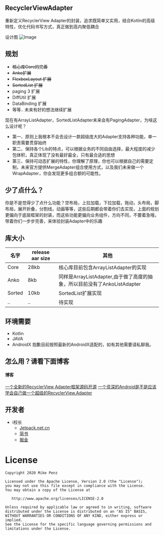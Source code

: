 ## RecyclerViewAdapter

重新定义RecyclerView Adapter的封装，追求既简单又实用，结合Kotlin的高级特性，优化代码书写方式，真正做到高内聚低耦合

设计图
![Image](https://user-gold-cdn.xitu.io/2020/7/4/173187052f0c9ddf?w=1432&h=1098&f=png&s=132306)

## 规划

- ~~核心库Core的完善~~
- ~~Anko扩展~~
- ~~FlexboxLayout 扩展~~
- ~~SortedList 扩展~~
- paging 3 扩展
- DiffUtil 扩展
- DataBinding 扩展
- 等等.. 未来有好的想法继续扩展

现在有ArrayListAdapter，SortedListAdapter未来会有PagingAdapter，为啥这么设计呢？

* 第一、原则上我根本不会去设计一款超级庞大的Adapter支持各种功能，单一职责需要贯穿始终
* 第二、保持各个Lib的特点，可以根据业务的不同自由选择，最大程度的减少包体积，真正体现了没有最好最全，只有最合适的思想
* 第三、保持可动态扩展的特性，你理解了原理，你也可以根据自己的需要定制，未来官方提供MergeAdapter组合使用方式，以及我们未来做一个WrapAdapter，你会发现更多组合额的可能性。

## 少了点什么？

你是不是觉得少了点什么功能？空布局，上拉加载，下拉加载，拖动，头布局，脚布局，展开折叠，分割线，动画等等，这些后期都会带着你们去实现，上面的规划更偏向于底层框架的封装，而这些功能更偏向业务组件，方向不同，不要着急哦，带着你们一步步完善，来体验封装Adapter中的乐趣

## 库大小

|  名字   | release aar size  | 其他   |
|  ----  | ----  | ----  | 
| Core | 28kb | 核心库目前包含ArrayListAdapter的实现 |
| Anko | 8kb | 同样是ArrayListAdapter,由于做了高度的抽象，所以目前没有了AnkoListAdapter |
| Sorted | 10kb | SortedList扩展实现 |
| .. | .. | 待实现 |

## 环境需要

- Kotlin
- JAVA
- AndroidX
抱歉目前按照最新的AndroidX适配的，如有其他需要请私聊我。

## 怎么用？请看下面博客

#### 博客
[一个全新的RecyclerView Adapter框架源码开源](https://juejin.im/post/5f001c6b5188252e703ab676)
[一个资深的Android是不是应该学会自己做一个超级的RecyclerView.Adapter](https://juejin.im/post/5ee640116fb9a047967349c7)


## 开发者

* i校长
  * [Jetpack.net.cn](http://jetpack.net.cn)
  * [简书](https://www.jianshu.com/u/77699cd41b28)
  * [掘金](https://juejin.im/user/5d6fb3a65188251a875b1d52/posts)
  
# License

    Copyright 2020 Mike Penz

    Licensed under the Apache License, Version 2.0 (the "License");
    you may not use this file except in compliance with the License.
    You may obtain a copy of the License at

       http://www.apache.org/licenses/LICENSE-2.0

    Unless required by applicable law or agreed to in writing, software
    distributed under the License is distributed on an "AS IS" BASIS,
    WITHOUT WARRANTIES OR CONDITIONS OF ANY KIND, either express or implied.
    See the License for the specific language governing permissions and
    limitations under the License.
